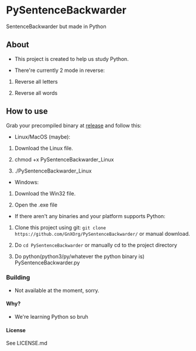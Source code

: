 # PySentenceBackwarder

SentenceBackwarder but made in Python

## About

+ This project is created to help us study Python.

+ There're currently 2 mode in reverse:

1. Reverse all letters

2. Reverse all words

## How to use

Grab your precompiled binary at [release](https://github.com/GnXOrg/PySentenceBackwarder/releases) and follow this:

+ Linux/MacOS (maybe):

1. Download the Linux file.
2. chmod +x PySentenceBackwarder_Linux

3. ./PySentenceBackwarder_Linux

+ Windows:

1. Download the Win32 file.

2. Open the .exe file

+ If there aren't any binaries and your platform supports Python:

1. Clone this project using git: `git clone https://github.com/GnXOrg/PySentenceBackwarder/` or manual download.

2. Do `cd PySentenceBackwarder` or manually cd to the project directory

3. Do python(python3/py/whatever the python binary is) PySentenceBackwarder.py

### Building

+ Not available at the moment, sorry.

#### Why?

+ We're learning Python so bruh

#### License

See LICENSE.md
